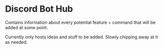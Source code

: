 # Discord Bot Hub
Contains information about every potential feature + command that will be added at some point.

Currently only hosts ideas and stuff to be added. Slowly chipping away at it as needed.

